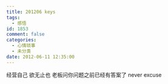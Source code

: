 ```yaml
---
title: 201206 keys
tags:
  - 感悟
id: 1853
comment: false
categories:
  - 心情琐事
  - 未分类
date: 2012-06-11 12:35:00
---
```


经营自己
欲无止也
老板问你问题之前已经有答案了
never excuse